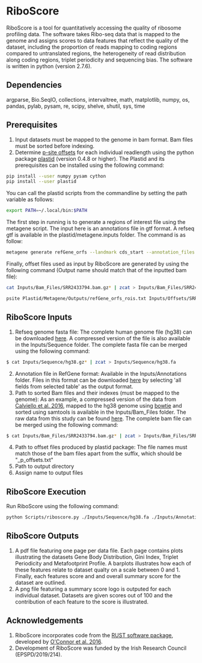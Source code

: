 # RiboScore
RiboScore is a tool for quantitatively accessing the quality of ribosome profiling data. The software takes Ribo-seq data that is mapped to the genome and assigns scores to data features that reflect the quality of the dataset, including the proportion of reads mapping to coding regions compared to untranslated regions, the heterogeneity of read distribution along coding regions, triplet periodicity and sequencing bias. The software is written in python (version 2.7.6). 

## Dependencies
argparse, Bio.SeqIO, collections, intervaltree, math, matplotlib, numpy, os, pandas, pylab, pysam, re, scipy, shelve, shutil, sys, time

## Prerequisites
1. Input datasets must be mapped to the genome in bam format. Bam files must be sorted before indexing.
2. Determine [p-site offsets](https://plastid.readthedocs.io/en/latest/examples/p_site.html) for each individual readlength using the python package [plastid](https://plastid.readthedocs.io/en/latest/quickstart.html) (version 0.4.8 or higher). The Plastid and its prerequisites can be installed using the following command:
```sh 
pip install --user numpy pysam cython
pip install --user plastid 
```
You can call the plastid scripts from the commandline by setting the path variable as follows:
```sh
export PATH=~/.local/bin:$PATH
```
The first step in running is to generate a regions of interest file using the metagene script. The input here is an annotations file in gtf format. A refseq gtf is available in the plastid/metagene.inputs folder. The command is as follow:
```sh 
metagene generate refGene_orfs --landmark cds_start --annotation_files Plastid/Metagene/Input/refGene.gtf
```
Finally, offset files used as input by RiboScore are generated by using the following command (Output name should match that of the inputted bam file):
```sh 
cat Inputs/Bam_Files/SRR2433794.bam.gz* | zcat > Inputs/Bam_Files/SRR2433794.bam

psite Plastid/Metagene/Outputs/refGene_orfs_rois.txt Inputs/Offsets/SRR2433794 --min_length 25 --max_length 34 --aggregate --constrain 10 15 --default 12 --require_upstream --count_files Inputs/Bam_Files/SRR2433794.bam
```

## RiboScore Inputs
1. Refseq genome fasta file: The complete human genome file (hg38) can be downloaded [here](http://hgdownload.soe.ucsc.edu/goldenPath/hg38/bigZips/). A compressed version of the file is also available in the Inputs/Sequence folder. The complete fasta file can be merged using the following command:
```sh 
$ cat Inputs/Sequence/hg38.gz* | zcat > Inputs/Sequence/hg38.fa 
```
 2. Annotation file in RefGene format: Available in the Inputs/Annotations folder. Files in this format can be downloaded [here](https://genome.ucsc.edu/cgi-bin/hgTables) by selecting 'all fields from selected table' as the output format.
 3. Path to sorted Bam files and their indexes (must be mapped to the genome): As an example, a compressed version of the data from [Calviello et al. 2016](https://www.nature.com/articles/nmeth.3688), mapped to the hg38 genome using [bowtie](http://bowtie-bio.sourceforge.net/manual.shtml) and sorted using samtools is available in the Inputs/Bam_Files folder. The raw data from this study can be found [here](https://www.ncbi.nlm.nih.gov/geo/query/acc.cgi?acc=GSE73136). The complete bam file can be merged using the following command:
```sh 
$ cat Inputs/Bam_Files/SRR2433794.bam.gz* | zcat > Inputs/Bam_Files/SRR2433794.bam 
```
4. Path to offset files produced by plastid package: The file names must match those of the bam files apart from the suffix, which should be "_p_offsets.txt"
5. Path to output directory
6. Assign name to output files

## RiboScore Execution
Run RiboScore using the following command:
```sh
python Scripts/riboscore.py ./Inputs/Sequence/hg38.fa ./Inputs/Annotations/refGene.txt ./Inputs/Bam_Files/ ./Inputs/Offsets/ ./Outputs/Calviello16/ Calviello16
```

## RiboScore Outputs
1. A pdf file featuring one page per data file. Each page contains plots illustrating the datasets Gene Body Distribution, Gini Index, Triplet Periodicity and Metafootprint Profile. A barplots illustrates how each of these features relate to dataset qualty on a scale between 0 and 1. Finally, each features score and and overall summary score for the dataset are outlined. 
2. A png file featuring a summary score logo is outputed for each individual dataset. Datasets are given scores out of 100 and the contribution of each feature to the score is illustrated.

## Acknowledgements
1. RiboScore incorporates code from the [RUST software package](https://lapti.ucc.ie/rust/), developed by [O'Connor et al. 2016](https://www.nature.com/articles/ncomms12915).
2. Development of RiboScore was funded by the Irish Research Council (EPSPD/2019/214).
